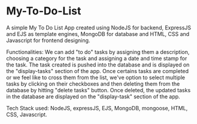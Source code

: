 # My-To-Do-List
A simple My To Do List App created using NodeJS for backend, ExpressJS and EJS as template engines, MongoDB for database and HTML, CSS and Javascript for frontend designing.

Functionalities: We can add "to do" tasks by assigning them a description, choosing a category for the task and assigning a date and time stamp for the task. The task created is pushed into the database and is displayed on the "display-tasks" section of the app. Once certains tasks are completed or we feel like to cross them from the list, we've option to select multiple tasks by clicking on their checkboxes and then deleting them from the database by hitting "delete tasks" button. Once deleted, the updated tasks in the database are displayed on the "display-task" section of the app.


Tech Stack used: NodeJS, expressJS, EJS,  MongoDB, mongoose, HTML, CSS, Javascript.
